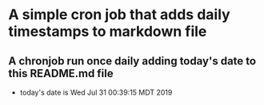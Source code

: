 A simple cron job that adds daily timestamps to markdown file
============================================================
## A chronjob run once daily adding today's date to this README.md file
* today's date is Wed Jul 31 00:39:15 MDT 2019
